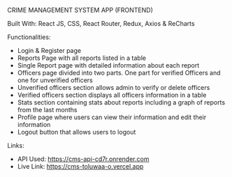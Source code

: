 CRIME MANAGEMENT SYSTEM APP (FRONTEND)

Built With: React JS, CSS, React Router, Redux, Axios & ReCharts

Functionalities:

* Login & Register page
* Reports Page with all reports listed in a table
* Single Report page with detailed information about each report
* Officers page divided into two parts. One part for verified Officers and one for unverified officers
* Unverified officers section allows admin to verify or delete officers
* Verified officers section displays all officers information in a table
* Stats section containing stats about reports including a graph of reports from the last months
* Profile page where users can view their information and edit their information
* Logout button that allows users to logout

Links:

* API Used: https://cms-api-cd7r.onrender.com
* Live Link: https://cms-toluwaa-o.vercel.app